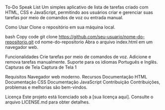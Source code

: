 To-Do Speak List
Um simples aplicativo de lista de tarefas criado com HTML, CSS e JavaScript, permitindo aos usuários criar e gerenciar suas tarefas por meio de comandos de voz ou entrada manual.

Como Usar
Clone o repositório em sua máquina local.

bash
Copy code
git clone https://github.com/seu-usuario/nome-do-repositorio.git
cd nome-do-repositorio
Abra o arquivo index.html em um navegador web.

Funcionalidades
Crie tarefas por meio de comandos de voz.
Adicione e remova tarefas manualmente.
Suporte para os idiomas Português e Inglês.
Capturas de Tela
Captura de Tela 1

Requisitos
Navegador web moderno.
Recursos
Documentação HTML
Documentação CSS
Documentação JavaScript
Contribuição
Contribuições, problemas e melhorias são bem-vindos.

Licença
Este projeto está licenciado sob a [sua licença aqui]. Consulte o arquivo LICENSE.md para obter detalhes.
